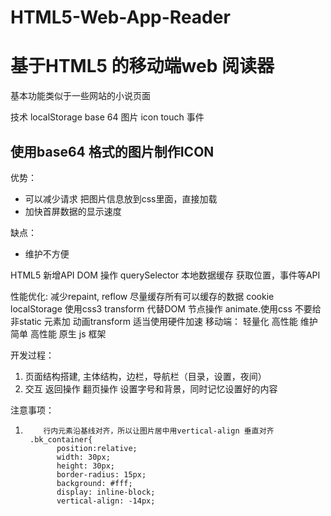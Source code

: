 # HTML5-Web-App-Reader
# 基于HTML5 的移动端web 阅读器 #

基本功能类似于一些网站的小说页面  

技术 localStorage base 64 图片 icon  touch 事件

## 使用base64 格式的图片制作ICON ##
优势：

- 可以减少请求 把图片信息放到css里面，直接加载
- 加快首屏数据的显示速度

缺点：

- 维护不方便

HTML5 新增API
DOM 操作 querySelector
本地数据缓存
获取位置，事件等API

性能优化:
  减少repaint, reflow
  尽量缓存所有可以缓存的数据 cookie localStorage
  使用css3 transform 代替DOM 节点操作  animate.使用css
  不要给非static 元素加 动画transform
  适当使用硬件加速
移动端：
 轻量化 高性能 维护简单 高性能
原生 js 框架

开发过程：
1. 页面结构搭建, 主体结构，边栏，导航栏（目录，设置，夜间）
2. 交互 返回操作 翻页操作 设置字号和背景，同时记忆设置好的内容

注意事项：
  1. 		 行内元素沿基线对齐，所以让图片居中用vertical-align 垂直对齐
          .bk_container{
  				position:relative;
  				width: 30px;
  				height: 30px;
  				border-radius: 15px;
  				background: #fff;
  				display: inline-block;
  				vertical-align: -14px;
